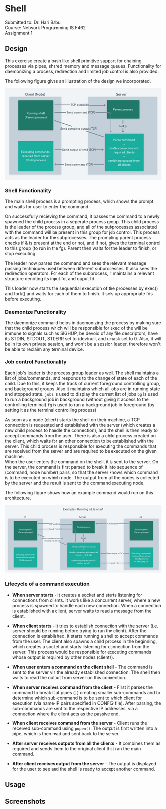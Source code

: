 # Shell

Submitted to: Dr. Hari Babu\
Course: Network Programming IS F462\
Assignment 1

## Design
This exercise create a bash like shell primitive support for chaining processes via pipes, shared memory and message queues. Functionality for daemonizing a process, redirection and limited job control is also provided.

The following figure gives an illustration of the design we incorporated.

<p align = "center">
<img src = "./cs1.png" alt = "client-server" width = "700" />
</p>

### Shell Functionality

The main shell process is a prompting process, which shows the prompt and waits for user to enter the command.

On successfully recieving the command, it passes the command to a newly spawned the child process in a seperate process group. This child process is the leader of the process group, and all of the subprocesses associated with the command will be present in this group for job control. This process acts as the leader for the subprocesses. The prompting parent process checks if & is present at the end or not, and if not, gives the terminal control to this group (to run in the fg). Parent then waits for the leader to finish, or stop executing.

The leader now parses the command and sees the relevant message passing techniques used between different subprocesses. It also sees the redirection operators. For each of the subprocess, it maintains a relevant structure denoting its input fd, and ouput fd.

This loader now starts the sequential execution of the processes by exec() and fork() and waits for each of them to finish. It sets up appropriate fds before executing.

### Daemonize Functionality

The daemonize <process name> command helps in daemonizing the process by making sure that the child process which will be responsible for exec of the <process name> will be immune to signals such as SIGHUP, be devoid of any file descriptors, have its STDIN, STDOUT, STDERR set to /dev/null, and umask set to 0. Also, it will be in its own private session, and won't be a session leader, therefore won't be able to reclaim any terminal device.


### Job control Functionality

Each job's leader is the process group leader as well. The shell maintains a list of jobs/commands, and responds to the change of state of each of the child. Due to this, it keeps the track of current foreground controlling group, and background groups. Also it maintains which all jobs are in running state and stopped state.
`jobs` is used to display the current list of jobs
`bg` is used to run a background job in background (without giving it access to the controlling terminal)
`fg` is used to run a background job in foreground (by setting it as the terminal controlling process)

As soon as a node (client) starts the shell on their machine, a TCP connection is requested and established with the server (which creates a new child process to handle the connection), and the shell is then ready to accept commands from the user. There is also a child process created on the client, which waits for an other connection to be established with the server. This child process is responsible for executing the commands that are received from the server and are required to be executed on the given machine.\
When the user enters the command on the shell, it is sent to the server. On the server, the command is first parsed to break it into sequence of (command, node number) pairs, so that the server knows which command is to be executed on which node. The output from all the nodes is collected by the server and the result is sent to the command executing node.

The following figure shows how an example command would run on this architecture.

<p align = "center">
<img src = "./cs2.png" alt = "client-server-example" width = "900" />
</p>

### Lifecycle of a command execution

- **When server starts** -
It creates a socket and starts listening for connections from clients. It works like a concurrent server, where a new process is spawned to handle each new connection. When a connection is established with a client, server waits to read a message from the client.

- **When client starts** -
It tries to establish connection with the server (i.e. server should be running before trying to run the client). After the connection is established, it starts running a shell to accept commands from the user. The client also spawns a child process in the beginning, which creates a socket and starts listening for connection from the server. This process would be responsible for executing commands whose output is required by other nodes (clients).

- **When user enters a command on the client shell** -
The command is sent to the server via the already established connection. The shell then waits to read the output from server on this connection.

- **When server receives command from the client** -
First it parses the command to break it at pipes (`|`) creating smaller sub-commands and to determine which sub-command is to be sent to which client for execution (via name-IP pairs specified in CONFIG file). After parsing, the sub-commands are sent to the respective IP addresses, via a connection where the client acts as the passive end.

- **When client receives command from the server** -
Client runs the received sub-command using `popen()`. The output is first written into a pipe, which is then read and sent back to the server.

- **After server receives outputs from all the clients** -
It combines them as required and sends them to the original client that ran the main command.

- **After client receives output from the server** -
The output is displayed for the user to see and the shell is ready to accept another command.



## Usage


## Screenshots
